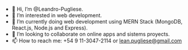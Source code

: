 - 👋 Hi, I’m @Leandro-Pugliese.
- 👀 I’m interested in web development.
- 🌱 I’m currently doing web development using MERN Stack (MongoDB, React.js, Node.js and Express).
- 💞️ I’m looking to collaborate on online apps and sistems proyects.
- 📫 How to reach me: +54 9 11-3047-2114 or lean.pugliese@gmail.com
